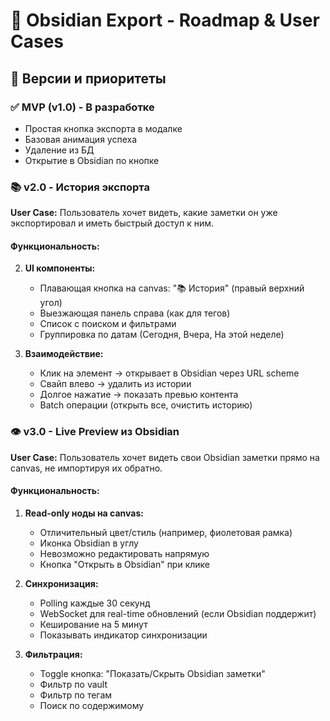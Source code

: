 # 🚀 Obsidian Export - Roadmap & User Cases

## 📅 Версии и приоритеты

### ✅ MVP (v1.0) - В разработке
- Простая кнопка экспорта в модалке
- Базовая анимация успеха  
- Удаление из БД
- Открытие в Obsidian по кнопке

### 📚 v2.0 - История экспорта
**User Case:** Пользователь хочет видеть, какие заметки он уже экспортировал и иметь быстрый доступ к ним.

#### Функциональность:

2. **UI компоненты:**
   - Плавающая кнопка на canvas: "📚 История" (правый верхний угол)
   - Выезжающая панель справа (как для тегов)
   - Список с поиском и фильтрами
   - Группировка по датам (Сегодня, Вчера, На этой неделе)

3. **Взаимодействие:**
   - Клик на элемент → открывает в Obsidian через URL scheme
   - Свайп влево → удалить из истории
   - Долгое нажатие → показать превью контента
   - Batch операции (открыть все, очистить историю)

### 👁️ v3.0 - Live Preview из Obsidian

**User Case:** Пользователь хочет видеть свои Obsidian заметки прямо на canvas, не импортируя их обратно.

#### Функциональность:
1. **Read-only ноды на canvas:**
   - Отличительный цвет/стиль (например, фиолетовая рамка)
   - Иконка Obsidian в углу
   - Невозможно редактировать напрямую
   - Кнопка "Открыть в Obsidian" при клике


3. **Синхронизация:**
   - Polling каждые 30 секунд
   - WebSocket для real-time обновлений (если Obsidian поддержит)
   - Кеширование на 5 минут
   - Показывать индикатор синхронизации

4. **Фильтрация:**
   - Toggle кнопка: "Показать/Скрыть Obsidian заметки"
   - Фильтр по vault
   - Фильтр по тегам
   - Поиск по содержимому

